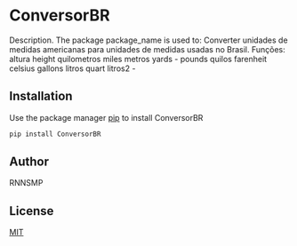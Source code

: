 # ConversorBR

Description. 
The package package_name is used to:
	Converter unidades de medidas americanas para unidades de medidas usadas no Brasil.
	Funções:
	altura 
	height 
	quilometros 
	miles 
	metros 
	yards -
	pounds
	quilos
	farenheit
	celsius
	gallons 
	litros
	quart 
	litros2
	-

## Installation

Use the package manager [pip](https://pip.pypa.io/en/stable/) to install ConversorBR

```bash
pip install ConversorBR
```

## Author
RNNSMP

## License
[MIT](https://choosealicense.com/licenses/mit/)
